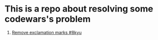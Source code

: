 # This is a repo about resolving some codewars's problem

1. [Remove exclamation marks #8kyu](README.md)